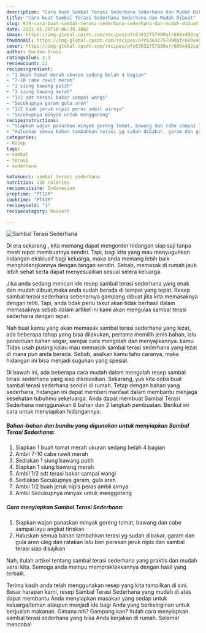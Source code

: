 ```yaml
---
description: "Cara buat Sambal Terasi Sederhana Sederhana dan Mudah Dibuat"
title: "Cara buat Sambal Terasi Sederhana Sederhana dan Mudah Dibuat"
slug: 939-cara-buat-sambal-terasi-sederhana-sederhana-dan-mudah-dibuat
date: 2021-05-29T16:06:39.300Z
image: https://img-global.cpcdn.com/recipes/a7c63832757990af/680x482cq70/sambal-terasi-sederhana-foto-resep-utama.jpg
thumbnail: https://img-global.cpcdn.com/recipes/a7c63832757990af/680x482cq70/sambal-terasi-sederhana-foto-resep-utama.jpg
cover: https://img-global.cpcdn.com/recipes/a7c63832757990af/680x482cq70/sambal-terasi-sederhana-foto-resep-utama.jpg
author: Gordon Gross
ratingvalue: 3.3
reviewcount: 12
recipeingredient:
- "1 buah tomat merah ukuran sedang belah 4 bagian"
- "7-10 cabe rawit merah"
- "1 siung bawang putih"
- "1 siung bawang merah"
- "1/2 sdt terasi bakar sampai wangi"
- "Secukupnya garam gula aren"
- "1/2 buah jeruk nipis peras ambil airnya"
- "Secukupnya minyak untuk menggoreng"
recipeinstructions:
- "Siapkan wajan panaskan minyak goreng tomat, bawang dan cabe sampai layu angkat tiriskan"
- "Haluskan semua bahan tambahkan terasi yg sudah dibakar, garam dan gula aren uleg dan ratakan lalu beri perasan jeruk nipis dan sambal terasi siap disajikan"
categories:
- Resep
tags:
- sambal
- terasi
- sederhana

katakunci: sambal terasi sederhana 
nutrition: 216 calories
recipecuisine: Indonesian
preptime: "PT12M"
cooktime: "PT43M"
recipeyield: "1"
recipecategory: Dessert

---
```



![Sambal Terasi Sederhana](https://img-global.cpcdn.com/recipes/a7c63832757990af/680x482cq70/sambal-terasi-sederhana-foto-resep-utama.jpg)

Di era  sekarang , kita memang dapat mengorder hidangan siap saji tanpa mesti repot membuatnya sendiri. Tapi, bagi kita yang mau menyuguhkan hidangan eksklusif bagi keluarga, maka anda memang lebih baik menghidangkannya dengan tangan sendiri. Sebab, memasak di rumah jauh lebih sehat serta dapat menyesuaikan sesuai selera keluarga.

Jika anda sedang mencari ide resep sambal terasi sederhana yang enak dan mudah dibuat,maka anda sudah berada di tempat yang tepat. Resep sambal terasi sederhana  sebenarnya gampang dibuat jika kita memasaknya dengan teliti. Tapi, anda tidak perlu takut akan tidak berhasil dalam memasaknya 
sebab dalam artikel ini kami akan mengulas sambal terasi sederhana dengan tepat.  



Nah buat kamu yang akan memasak sambal terasi sederhana yang lezat, ada beberapa tahap yang bisa dilakukan, pertama memilih jenis bahan, lalu penentuan bahan segar, sampai cara mengolah dan menyajikannya. kamu Tidak usah pusing kalau mau memasak sambal terasi sederhana yang lezat di mana pun anda berada. Sebab, asalkan kamu  tahu caranya, maka hidangan ini bisa menjadi suguhan yang spesial.

Di bawah ini, ada beberapa cara mudah dalam mengolah resep sambal terasi sederhana yang siap dikreasikan. Sekarang, yuk kita coba buat sambal terasi sederhana sendiri di rumah. Tetap dengan bahan yang sederhana, hidangan ini dapat memberi manfaat dalam membantu menjaga kesehatan tubuhmu sekeluarga. Anda dapat membuat Sambal Terasi Sederhana menggunakan 8 bahan dan 2 langkah pembuatan. Berikut ini cara untuk menyiapkan hidangannya.

<!--inarticleads1-->

##### Bahan-bahan dan bumbu yang digunakan untuk menyiapkan Sambal Terasi Sederhana:

1. Siapkan 1 buah tomat merah ukuran sedang belah 4 bagian
1. Ambil 7-10 cabe rawit merah
1. Sediakan 1 siung bawang putih
1. Siapkan 1 siung bawang merah
1. Ambil 1/2 sdt terasi bakar sampai wangi
1. Sediakan Secukupnya garam, gula aren
1. Ambil 1/2 buah jeruk nipis peras ambil airnya
1. Ambil Secukupnya minyak untuk menggoreng




<!--inarticleads2-->

##### Cara menyiapkan Sambal Terasi Sederhana:

1. Siapkan wajan panaskan minyak goreng tomat, bawang dan cabe sampai layu angkat tiriskan
1. Haluskan semua bahan tambahkan terasi yg sudah dibakar, garam dan gula aren uleg dan ratakan lalu beri perasan jeruk nipis dan sambal terasi siap disajikan




Nah, itulah artikel tentang  sambal terasi sederhana  yang praktis dan mudah versi kita. Semoga anda mampu mempraktekkannya dengan hasil yang terbaik. 

Terima kasih anda telah menggunakan resep yang kita tampilkan di sini. Besar harapan kami, resep  Sambal Terasi Sederhana yang mudah di atas dapat membantu Anda menyiapkan masakan yang sedap untuk keluarga/teman ataupun menjadi ide bagi Anda yang berkeinginan untuk berjualan makanan. Gimana nih? Gampang kan? Itulah cara menyiapkan sambal terasi sederhana yang bisa Anda kerjakan di rumah. Selamat mencoba!

